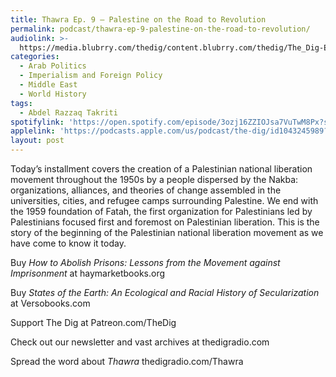 ```yaml
---
title: Thawra Ep. 9 – Palestine on the Road to Revolution
permalink: podcast/thawra-ep-9-palestine-on-the-road-to-revolution/
audiolink: >-
  https://media.blubrry.com/thedig/content.blubrry.com/thedig/The_Dig-EP_444-Takriti.mp3
categories:
  - Arab Politics
  - Imperialism and Foreign Policy
  - Middle East
  - World History
tags:
  - Abdel Razzaq Takriti
spotifylink: 'https://open.spotify.com/episode/3ozj16ZZIOJsa7VuTwM8Px?si=482f289654e745cc'
applelink: 'https://podcasts.apple.com/us/podcast/the-dig/id1043245989?i=1000654445051'
layout: post
---
```


Today’s installment covers the creation of a Palestinian national liberation movement throughout the 1950s by a people dispersed by the Nakba: organizations, alliances, and theories of change assembled in the universities, cities, and refugee camps surrounding Palestine. We end with the 1959 foundation of Fatah, the first organization for Palestinians led by Palestinians focused first and foremost on Palestinian liberation. This is the story of the beginning of the Palestinian national liberation movement as we have come to know it today.

Buy *How to Abolish Prisons: Lessons from the Movement against Imprisonment* at haymarketbooks.org

Buy *States of the Earth: An Ecological and Racial History of Secularization* at Versobooks.com

Support The Dig at Patreon.com/TheDig

Check out our newsletter and vast archives at thedigradio.com

Spread the word about *Thawra* thedigradio.com/Thawra
